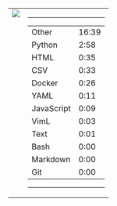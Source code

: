 
<table><tr>
<td valign="top">
  <img src="https://wakatime.com/share/@Aperture/0cd21d5d-ac4f-458d-9c71-d06f479c1297.png" />
</td>

<td valign="top">
  <hr>
  <table>
    <tr><td>Other</td><td>16:39</td></tr><tr><td>Python</td><td>2:58</td></tr><tr><td>HTML</td><td>0:35</td></tr><tr><td>CSV</td><td>0:33</td></tr><tr><td>Docker</td><td>0:26</td></tr><tr><td>YAML</td><td>0:11</td></tr><tr><td>JavaScript</td><td>0:09</td></tr><tr><td>VimL</td><td>0:03</td></tr><tr><td>Text</td><td>0:01</td></tr><tr><td>Bash</td><td>0:00</td></tr><tr><td>Markdown</td><td>0:00</td></tr><tr><td>Git</td><td>0:00</td></tr>
  </table>
  <hr>
</td>
</tr></table>

